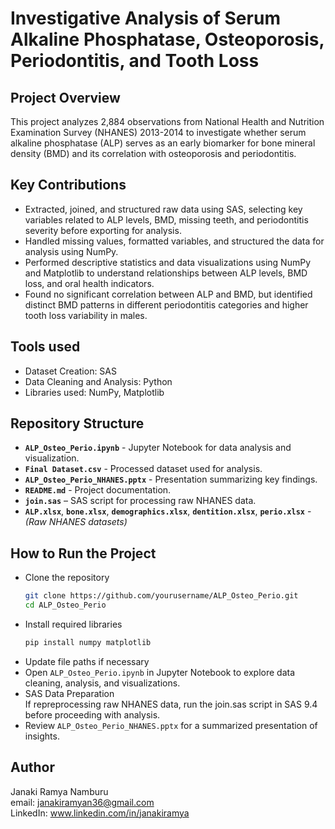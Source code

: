 # Investigative Analysis of Serum Alkaline Phosphatase, Osteoporosis, Periodontitis, and Tooth Loss

## Project Overview
This project analyzes 2,884 observations from National Health and Nutrition Examination Survey (NHANES) 2013-2014 to investigate whether serum alkaline phosphatase (ALP) serves as an early biomarker for bone mineral density (BMD) and its correlation with osteoporosis and periodontitis. 

## Key Contributions
- Extracted, joined, and structured raw data using SAS, selecting key variables related to ALP levels, BMD, missing teeth, and periodontitis severity before exporting for analysis.
- Handled missing values, formatted variables, and structured the data for analysis using NumPy.
- Performed descriptive statistics and data visualizations using NumPy and Matplotlib to understand relationships between ALP levels, BMD loss, and oral health indicators.
- Found no significant correlation between ALP and BMD, but identified distinct BMD patterns in different periodontitis categories and higher tooth loss variability in males.

## Tools used
- Dataset Creation: SAS
- Data Cleaning and Analysis: Python
- Libraries used: NumPy, Matplotlib

## Repository Structure
- **`ALP_Osteo_Perio.ipynb`** - Jupyter Notebook for data analysis and visualization.  
- **`Final Dataset.csv`** - Processed dataset used for analysis.  
- **`ALP_Osteo_Perio_NHANES.pptx`** - Presentation summarizing key findings.  
- **`README.md`** - Project documentation.
- **`join.sas`** – SAS script for processing raw NHANES data.  
- **`ALP.xlsx`**, **`bone.xlsx`**, **`demographics.xlsx`**, **`dentition.xlsx`**, **`perio.xlsx`** - *(Raw NHANES datasets)*

## How to Run the Project
- Clone the repository
   ```bash
   git clone https://github.com/yourusername/ALP_Osteo_Perio.git
   cd ALP_Osteo_Perio
-  Install required libraries
   ```bash
   pip install numpy matplotlib
- Update file paths if necessary
- Open `ALP_Osteo_Perio.ipynb` in Jupyter Notebook to explore data cleaning, analysis, and visualizations.
- SAS Data Preparation\
  If repreprocessing raw NHANES data, run the join.sas script in SAS 9.4 before proceeding with analysis.
- Review `ALP_Osteo_Perio_NHANES.pptx` for a summarized presentation of insights.

## Author
Janaki Ramya Namburu\
email: janakiramyan36@gmail.com\
LinkedIn: www.linkedin.com/in/janakiramya


